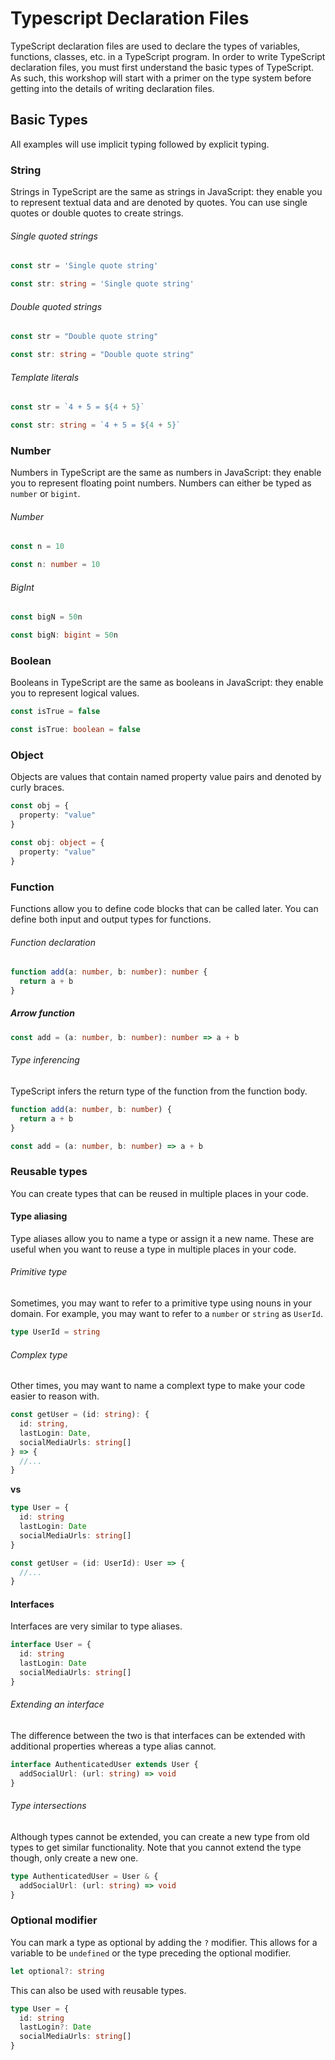 # Typescript Declaration Files

TypeScript declaration files are used to declare the types of variables, functions, classes, etc. in a TypeScript program. In order to write TypeScript declaration files, you must first understand the basic types of TypeScript. As such, this workshop will start with a primer on the type system before getting into the details of writing declaration files.

## Basic Types

All examples will use implicit typing followed by explicit typing.

### String

Strings in TypeScript are the same as strings in JavaScript: they enable you to represent textual data and are denoted by quotes. You can use single quotes or double quotes to create strings.

###### Single quoted strings

```ts
const str = 'Single quote string'
```

```ts
const str: string = 'Single quote string'
```

###### Double quoted strings

```ts
const str = "Double quote string"
```

```ts
const str: string = "Double quote string"
```

###### Template literals

```ts
const str = `4 + 5 = ${4 + 5}`
```

```ts
const str: string = `4 + 5 = ${4 + 5}`
```

### Number

Numbers in TypeScript are the same as numbers in JavaScript: they enable you to represent floating point numbers. Numbers can either be typed as `number` or `bigint`.

###### Number

```ts
const n = 10
```

```ts
const n: number = 10
```

###### BigInt

```ts
const bigN = 50n
```

```ts
const bigN: bigint = 50n
```

### Boolean

Booleans in TypeScript are the same as booleans in JavaScript: they enable you to represent logical values.

```ts
const isTrue = false
```

```ts
const isTrue: boolean = false
```

### Object

Objects are values that contain named property value pairs and denoted by curly braces.

```ts
const obj = {
  property: "value"
}
```

```ts
const obj: object = {
  property: "value"
}
```

### Function

Functions allow you to define code blocks that can be called later. You can define both input and output types for functions.

###### Function declaration

```ts
function add(a: number, b: number): number {
  return a + b
}
```

##### Arrow function

```ts
const add = (a: number, b: number): number => a + b
```



###### Type inferencing

TypeScript infers the return type of the function from the function body.

```ts
function add(a: number, b: number) {
  return a + b
}
```

```ts
const add = (a: number, b: number) => a + b
```

### Reusable types

You can create types that can be reused in multiple places in your code.

#### Type aliasing

Type aliases allow you to name a type or assign it a new name. These are useful when you want to reuse a type in multiple places in your code.

###### Primitive type

Sometimes, you may want to refer to a primitive type using nouns in your domain. For example, you may want to refer to a `number` or `string` as `UserId`.

```ts
type UserId = string
```

###### Complex type

Other times, you may want to name a complext type to make your code easier to reason with.

```ts
const getUser = (id: string): {
  id: string,
  lastLogin: Date,
  socialMediaUrls: string[]
} => {
  //...
}
```

**vs**

```ts
type User = {
  id: string
  lastLogin: Date
  socialMediaUrls: string[]
}

const getUser = (id: UserId): User => {
  //...
}
```

#### Interfaces

Interfaces are very similar to type aliases.

```ts
interface User = {
  id: string
  lastLogin: Date
  socialMediaUrls: string[]
}
```

###### Extending an interface

The difference between the two is that interfaces can be extended with additional properties whereas a type alias cannot.

```ts
interface AuthenticatedUser extends User {
  addSocialUrl: (url: string) => void
}
```

###### Type intersections

Although types cannot be extended, you can create a new type from old types to get similar functionality. Note that you cannot extend the type though, only create a new one.

```ts
type AuthenticatedUser = User & {
  addSocialUrl: (url: string) => void
}
```

### Optional modifier

You can mark a type as optional by adding the `?` modifier. This allows for a variable to be `undefined` or the type preceding the optional modifier.

```ts
let optional?: string
```

This can also be used with reusable types.

```ts
type User = {
  id: string
  lastLogin?: Date
  socialMediaUrls: string[]
}
```

